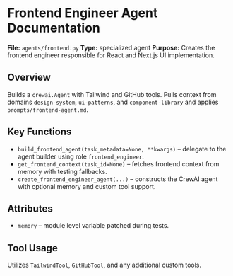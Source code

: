 # Frontend Engineer Agent Documentation

**File:** `agents/frontend.py`
**Type:** specialized agent
**Purpose:** Creates the frontend engineer responsible for React and Next.js UI implementation.

## Overview
Builds a `crewai.Agent` with Tailwind and GitHub tools. Pulls context from domains `design-system`, `ui-patterns`, and `component-library` and applies `prompts/frontend-agent.md`.

## Key Functions
- `build_frontend_agent(task_metadata=None, **kwargs)` – delegate to the agent builder using role `frontend_engineer`.
- `get_frontend_context(task_id=None)` – fetches frontend context from memory with testing fallbacks.
- `create_frontend_engineer_agent(...)` – constructs the CrewAI agent with optional memory and custom tool support.

## Attributes
- `memory` – module level variable patched during tests.

## Tool Usage
Utilizes `TailwindTool`, `GitHubTool`, and any additional custom tools.

